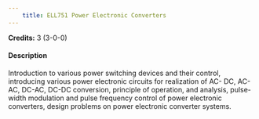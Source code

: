 ```yaml
---
    title: ELL751 Power Electronic Converters
---
```

**Credits:** 3 (3-0-0)



#### Description 
Introduction to various power switching devices and their control, introducing various power electronic circuits for realization of AC- DC, AC-AC, DC-AC, DC-DC conversion, principle of operation, and analysis, pulse-width modulation and pulse frequency control of power electronic converters, design problems on power electronic converter systems.